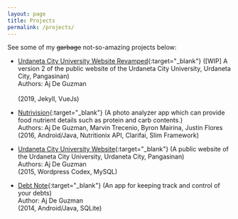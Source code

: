 ```yaml
---
layout: page
title: Projects
permalink: /projects/
---
```


See some of my ~~garbage~~ not-so-amazing projects below:

- [Urdaneta City University Website Revamped](https://ajdeguzman.github.com/ucu){:target="_blank"} ([WIP] A version 2 of the public website of the Urdaneta City University, Urdaneta City, Pangasinan)
<br> Authors: Aj De Guzman  
<br> (2019, Jekyll, VueJs)

- [Nutrivision](https://play.google.com/store/apps/details?id=edu.ucuccs.nutrivision){:target="_blank"} (A photo analyzer app which can provide food nutrient details such as protein and carb contents.)
<br> Authors: Aj De Guzman, Marvin Trecenio, Byron Mairina, Justin Flores
<br> (2016, Android/Java, Nutritionix API, Clarifai, Slim Framework)

- [Urdaneta City University Website](https://ucu.edu.ph){:target="_blank"} (A public website of the Urdaneta City University, Urdaneta City, Pangasinan)
<br> Authors: Aj De Guzman
<br> (2015, Wordpress Codex, MySQL)

- [Debt Note](https://play.google.com/store/apps/details?id=com.ajdeguzman.debtnote){:target="_blank"} (An app for keeping track and control of your debts)
<br> Author: Aj De Guzman
<br> (2014, Android/Java, SQLite)



